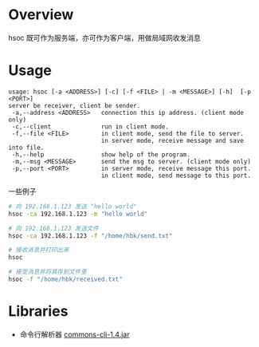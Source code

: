 # Overview

hsoc 既可作为服务端，亦可作为客户端，用做局域网收发消息

# Usage

```
usage: hsoc [-a <ADDRESS>] [-c] [-f <FILE> | -m <MESSAGE>] [-h]  [-p <PORT>]
server be receiver, client be sender.
 -a,--address <ADDRESS>   connection this ip address. (client mode only)
 -c,--client              run in client mode.
 -f,--file <FILE>         in client mode, send the file to server.
                          in server mode, receive message and save into file.
 -h,--help                show help of the program.
 -m,--msg <MESSAGE>       send the msg to server. (client mode only)
 -p,--port <PORT>         in server mode, receive message this port.
                          in client mode, send message to this port.
```

一些例子

```bash
# 向 192.168.1.123 发送 "hello world"
hsoc -ca 192.168.1.123 -m "hello world"

# 向 192.168.1.123 发送文件
hsoc -ca 192.168.1.123 -f "/home/hbk/send.txt"

# 接收消息并打印出来
hsoc

# 接受消息并将其存到文件里
hsoc -f "/home/hbk/received.txt"
```

# Libraries

+ 命令行解析器 [commons-cli-1.4.jar](http://commons.apache.org/proper/commons-cli/download_cli.cgi)